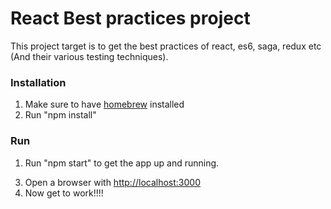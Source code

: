 # React Best practices project
This project target is to get the best practices of react, es6, saga, redux etc (And their various testing techniques).

### Installation

1.  Make sure to have [homebrew](http://brew.sh/) installed
2.  Run "npm install"
<!--3.  Run "npm run install-db" to create a local couch db instance-->


### Run

1.  Run "npm start" to get the app up and running. 
<!--2.  Open another bash console and Run "npm run start-db" to have the db accesible.-->
3.  Open a browser with  [http://localhost:3000](http://localhost:3000)
4.  Now get to work!!!!


